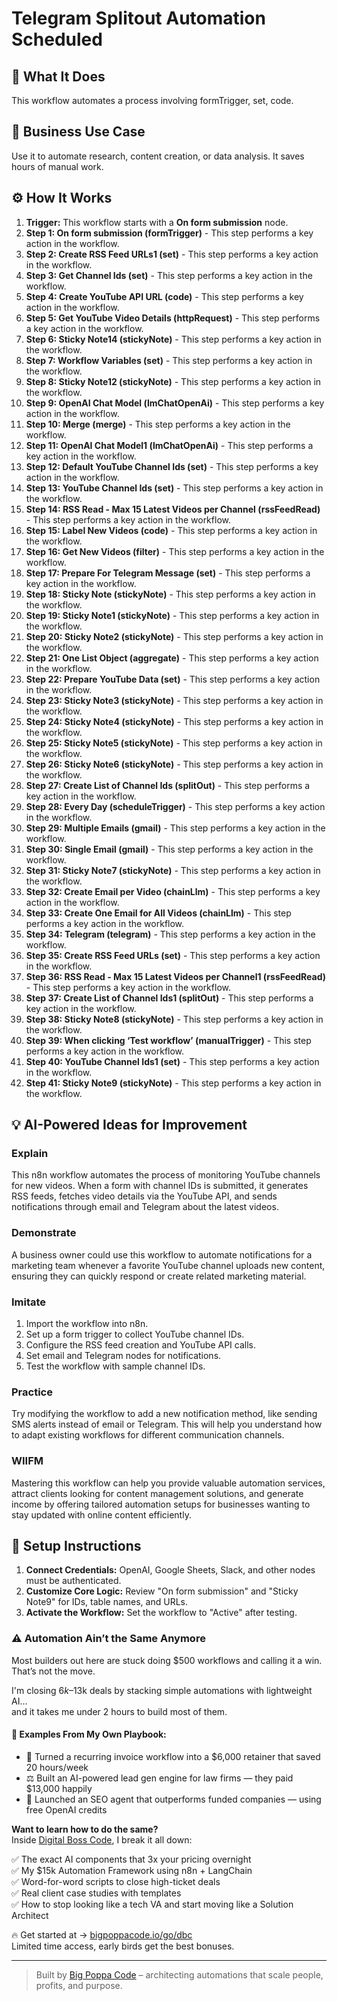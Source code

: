 # Telegram Splitout Automation Scheduled

## 🚀 What It Does
This workflow automates a process involving formTrigger, set, code.

## 💼 Business Use Case
Use it to automate research, content creation, or data analysis. It saves hours of manual work.

## ⚙️ How It Works
1.  **Trigger:** This workflow starts with a **On form submission** node.
2. **Step 1: On form submission (formTrigger)** - This step performs a key action in the workflow.
3. **Step 2: Create RSS Feed URLs1 (set)** - This step performs a key action in the workflow.
4. **Step 3: Get Channel Ids (set)** - This step performs a key action in the workflow.
5. **Step 4: Create YouTube API URL (code)** - This step performs a key action in the workflow.
6. **Step 5: Get YouTube Video Details (httpRequest)** - This step performs a key action in the workflow.
7. **Step 6: Sticky Note14 (stickyNote)** - This step performs a key action in the workflow.
8. **Step 7: Workflow Variables (set)** - This step performs a key action in the workflow.
9. **Step 8: Sticky Note12 (stickyNote)** - This step performs a key action in the workflow.
10. **Step 9: OpenAI Chat Model (lmChatOpenAi)** - This step performs a key action in the workflow.
11. **Step 10: Merge (merge)** - This step performs a key action in the workflow.
12. **Step 11: OpenAI Chat Model1 (lmChatOpenAi)** - This step performs a key action in the workflow.
13. **Step 12: Default YouTube Channel Ids (set)** - This step performs a key action in the workflow.
14. **Step 13: YouTube Channel Ids (set)** - This step performs a key action in the workflow.
15. **Step 14: RSS Read  - Max 15 Latest Videos per Channel (rssFeedRead)** - This step performs a key action in the workflow.
16. **Step 15: Label New Videos (code)** - This step performs a key action in the workflow.
17. **Step 16: Get New Videos (filter)** - This step performs a key action in the workflow.
18. **Step 17: Prepare For Telegram Message (set)** - This step performs a key action in the workflow.
19. **Step 18: Sticky Note (stickyNote)** - This step performs a key action in the workflow.
20. **Step 19: Sticky Note1 (stickyNote)** - This step performs a key action in the workflow.
21. **Step 20: Sticky Note2 (stickyNote)** - This step performs a key action in the workflow.
22. **Step 21: One List Object (aggregate)** - This step performs a key action in the workflow.
23. **Step 22: Prepare YouTube Data (set)** - This step performs a key action in the workflow.
24. **Step 23: Sticky Note3 (stickyNote)** - This step performs a key action in the workflow.
25. **Step 24: Sticky Note4 (stickyNote)** - This step performs a key action in the workflow.
26. **Step 25: Sticky Note5 (stickyNote)** - This step performs a key action in the workflow.
27. **Step 26: Sticky Note6 (stickyNote)** - This step performs a key action in the workflow.
28. **Step 27: Create List of Channel Ids (splitOut)** - This step performs a key action in the workflow.
29. **Step 28: Every Day (scheduleTrigger)** - This step performs a key action in the workflow.
30. **Step 29: Multiple Emails (gmail)** - This step performs a key action in the workflow.
31. **Step 30: Single Email (gmail)** - This step performs a key action in the workflow.
32. **Step 31: Sticky Note7 (stickyNote)** - This step performs a key action in the workflow.
33. **Step 32: Create Email per Video (chainLlm)** - This step performs a key action in the workflow.
34. **Step 33: Create One Email for All Videos (chainLlm)** - This step performs a key action in the workflow.
35. **Step 34: Telegram (telegram)** - This step performs a key action in the workflow.
36. **Step 35: Create RSS Feed URLs (set)** - This step performs a key action in the workflow.
37. **Step 36: RSS Read  - Max 15 Latest Videos per Channel1 (rssFeedRead)** - This step performs a key action in the workflow.
38. **Step 37: Create List of Channel Ids1 (splitOut)** - This step performs a key action in the workflow.
39. **Step 38: Sticky Note8 (stickyNote)** - This step performs a key action in the workflow.
40. **Step 39: When clicking ‘Test workflow’ (manualTrigger)** - This step performs a key action in the workflow.
41. **Step 40: YouTube Channel Ids1 (set)** - This step performs a key action in the workflow.
42. **Step 41: Sticky Note9 (stickyNote)** - This step performs a key action in the workflow.

## 💡 AI-Powered Ideas for Improvement
### Explain
This n8n workflow automates the process of monitoring YouTube channels for new videos. When a form with channel IDs is submitted, it generates RSS feeds, fetches video details via the YouTube API, and sends notifications through email and Telegram about the latest videos.

### Demonstrate
A business owner could use this workflow to automate notifications for a marketing team whenever a favorite YouTube channel uploads new content, ensuring they can quickly respond or create related marketing material.

### Imitate
1. Import the workflow into n8n.
2. Set up a form trigger to collect YouTube channel IDs.
3. Configure the RSS feed creation and YouTube API calls.
4. Set email and Telegram nodes for notifications.
5. Test the workflow with sample channel IDs.

### Practice
Try modifying the workflow to add a new notification method, like sending SMS alerts instead of email or Telegram. This will help you understand how to adapt existing workflows for different communication channels.

### WIIFM
Mastering this workflow can help you provide valuable automation services, attract clients looking for content management solutions, and generate income by offering tailored automation setups for businesses wanting to stay updated with online content efficiently.

## 🔧 Setup Instructions
1. **Connect Credentials:** OpenAI, Google Sheets, Slack, and other nodes must be authenticated.
2. **Customize Core Logic:** Review "On form submission" and "Sticky Note9" for IDs, table names, and URLs.
3. **Activate the Workflow:** Set the workflow to "Active" after testing.

### ⚠️ Automation Ain’t the Same Anymore

Most builders out here are stuck doing $500 workflows and calling it a win.  
That’s not the move.  

I'm closing $6k–$13k deals by stacking simple automations with lightweight AI...  
and it takes me under 2 hours to build most of them.

#### 🧠 Examples From My Own Playbook:
- 🔁 Turned a recurring invoice workflow into a $6,000 retainer that saved 20 hours/week  
- ⚖️ Built an AI-powered lead gen engine for law firms — they paid $13,000 happily  
- 🚀 Launched an SEO agent that outperforms funded companies — using free OpenAI credits  

**Want to learn how to do the same?**  
Inside [Digital Boss Code](https://bigpoppacode.io/go/dbc), I break it all down:

✅ The exact AI components that 3x your pricing overnight  
✅ My $15k Automation Framework using n8n + LangChain  
✅ Word-for-word scripts to close high-ticket deals  
✅ Real client case studies with templates  
✅ How to stop looking like a tech VA and start moving like a Solution Architect  

🔥 Get started at → [bigpoppacode.io/go/dbc](https://bigpoppacode.io/go/dbc)  
Limited time access, early birds get the best bonuses.

---
> Built by [Big Poppa Code](https://bigpoppacode.io) – architecting automations that scale people, profits, and purpose.
